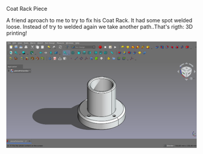 Coat Rack Piece

A friend aproach to me to try to fix his Coat Rack. It had some spot welded loose. Instead of try to welded again we take another path..That's rigth: 3D printing!

![alt text](https://github.com/Imejpul/3DPrinting/blob/main/15_PiezaPerchero/CoatRack.png "FreeCad View")
